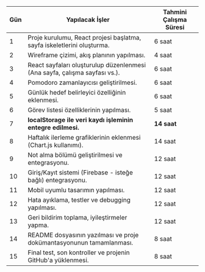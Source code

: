 | Gün | Yapılacak İşler                                                            | Tahmini Çalışma Süresi |
| --- | -------------------------------------------------------------------------- | ---------------------- |
| 1   | Proje kurulumu, React projesi başlatma, sayfa iskeletlerini oluşturma.     | 6 saat                 |
| 2   | Wireframe çizimi, akış planının yapılması.                                 | 4 saat                 |
| 3   | React sayfaları oluşturulup düzenlenmesi (Ana sayfa, çalışma sayfası vs.). | 6 saat                 |
| 4   | Pomodoro zamanlayıcısı geliştirilmesi.                                     | 6 saat                 |
| 5   | Günlük hedef belirleyici özelliğinin eklenmesi.                            | 6 saat                 |
| 6   | Görev listesi özelliklerinin yapılması.                                    | 5 saat                 |
| 7   | **localStorage ile veri kaydı işleminin entegre edilmesi.**                | **14 saat**            |
| 8   | Haftalık ilerleme grafiklerinin eklenmesi (Chart.js kullanımı).            | 14 saat                |
| 9   | Not alma bölümü geliştirilmesi ve entegrasyonu.                            | 12 saat                |
| 10  | Giriş/Kayıt sistemi (Firebase - isteğe bağlı) entegrasyonu.                | 12 saat                |
| 11  | Mobil uyumlu tasarımın yapılması.                                          | 12 saat                |
| 12  | Hata ayıklama, testler ve debugging yapılması.                             | 12 saat                |
| 13  | Geri bildirim toplama, iyileştirmeler yapma.                               | 12 saat                |
| 14  | README dosyasının yazılması ve proje dokümantasyonunun tamamlanması.       | 8 saat                 |
| 15  | Final test, son kontroller ve projenin GitHub'a yüklenmesi.                | 8 saat                 |

